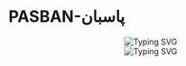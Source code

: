 <div ><h1> PASBAN-پاسبان</h1> 

<div align='center'><img src="https://readme-typing-svg.demolab.com?
font=Arial&size=22&&color=8510d8&width=435&lines=RISC-V+Single-Cycle+Core" alt="Typing SVG" /><br>
<img align='center' src="https://readme-typing-svg.demolab.com?font=Arial&size=18&pause=1000&color=8510d8&multiline=true&width=435&lines=Designed+by+HAFSA+SHOAIB" alt="Typing SVG" />
</div>
<br><br>
